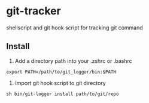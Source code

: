 # git-tracker
shellscript and git hook script for tracking git command

## Install
1. Add a directory path into your .zshrc or .bashrc
```
export PATH=/path/to/git_logger/bin:$PATH
```
1. Import git hook script to git directory  
```
sh bin/git-logger install path/to/git/repo
```
